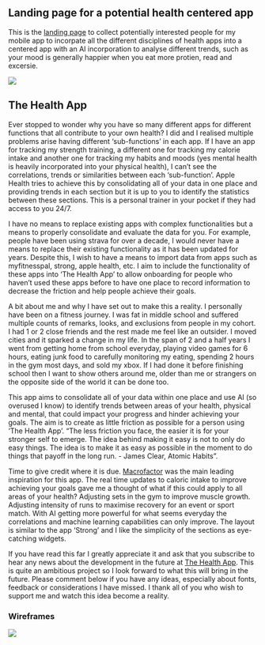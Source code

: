 ## Landing page for a potential health centered app
This is the [landing page](https://thehealthapp.vercel.app/) to collect potentially interested people for my mobile app to incorpate all the different disciplines of health apps into a centered app with an AI incorporation to analyse different trends, such as your mood is generally happier when you eat more protien, read and excersie.

<img class='justify-center' src='https://thehealthapp.vercel.app/landing-page.jpg'>


## The Health App
Ever stopped to wonder why you have so many different apps for different functions that all contribute to your own health? I did and I realised multiple problems arise having different ‘sub-functions’ in each app. If I have an app for tracking my strength training, a different one for tracking my calorie intake and another one for tracking my habits and moods (yes mental health is heavily incorporated into your physical health), I can’t see the correlations, trends or similarities between each ‘sub-function’. Apple Health tries to achieve this by consolidating all of your data in one place and providing trends in each section but it is up to you to identify the statistics between these sections. This is a personal trainer in your pocket if they had access to you 24/7. 

I have no means to replace existing apps with complex functionalities but a means to properly consolidate and evaluate the data for you. For example, people have been using strava for over a decade, I would never have a means to replace their existing functionality as it has been updated for years. Despite this, I wish to have a means to import data from apps such as myfitnesspal, strong, apple health, etc. I aim to include the functionality of these apps into ‘The Health App’ to allow onboarding for people who haven’t used these apps before to have one place to record information to decrease the friction and help people achieve their goals. 

A bit about me and why I have set out to make this a reality. I personally have been on a fitness journey. I was fat in middle school and suffered multiple counts of remarks, looks, and exclusions from people in my cohort. I had 1 or 2 close friends and the rest made me feel like an outsider. I moved cities and it sparked a change in my life. In the span of 2 and a half years I went from getting home from school everyday, playing video games for 6 hours, eating junk food to carefully monitoring my eating, spending 2 hours in the gym most days, and sold my xbox. If I had done it before finishing school then I want to show others around me, older than me or strangers on the opposite side of the world it can be done too. 

This app aims to consolidate all of your data within one place and use AI (so overused I know) to identify trends between areas of your health, physical and mental, that could impact your progress and hinder achieving your goals. The aim is to create as little friction as possible for a person using ‘The Health App’. “The less friction you face, the easier it is for your stronger self to emerge. The idea behind making it easy is not to only do easy things. The idea is to make it as easy as possible in the moment to do things that payoff in the long run. - James Clear, Atomic Habits”. 

Time to give credit where it is due. [Macrofactor](https://twitter.com/macrofactorapp) was the main leading inspiration for this app. The real time updates to caloric intake to improve achieving your goals gave me a thought of what if this could apply to all areas of your health? Adjusting sets in the gym to improve muscle growth. Adjusting intensity of runs to maximise recovery for an event or sport match. With AI getting more powerful for what seems everyday the correlations and machine learning capabilities can only improve. The layout is similar to the app ‘Strong’ and I like the simplicity of the sections as eye-catching widgets. 


If you have read this far I greatly appreciate it and ask that you subscribe to hear any news about the development in the future at [The Health App](https://thehealthapp.vercel.app/). This is quite an ambitious project so I look forward to what this will bring in the future. Please comment below if you have any ideas, especially about fonts, feedback or considerations I have missed. I thank all of you who wish to support me and watch this idea become a reality. 

### Wireframes
<img class='justify-center' src='https://thehealthapp.vercel.app/wireframes.png'>
